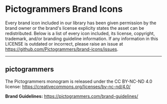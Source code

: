 # Pictogrammers Brand Icons

Every brand icon included in our library has been given permission by the brand owner or the brand's license explicity states the asset can be redistributed. Below is a list of every icon included, its license, copyright, trademark, and/or branding guideline information.
If any information in this LICENSE is outdated or incorrect, please raise an issue at <https://github.com/Pictogrammers/brand-icons/issues>.

---

## pictogrammers
The Pictogrammers monogram is released under the CC BY-NC-ND 4.0 license: <https://creativecommons.org/licenses/by-nc-nd/4.0/>

**Brand Guidelines:** <https://pictogrammers.com/brand-guidelines/>
